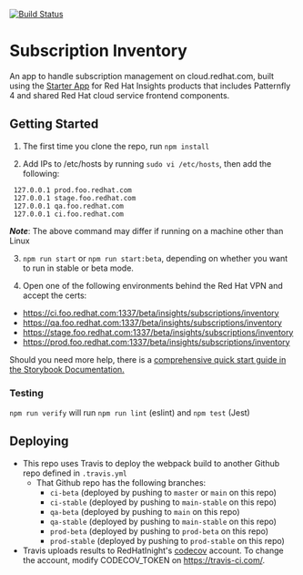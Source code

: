 [![Build Status](https://travis-ci.org/RedHatInsights/frontend-starter-app.svg?branch=master)](https://travis-ci.org/RedHatInsights/frontend-starter-app)

# Subscription Inventory

An app to handle subscription management on cloud.redhat.com, built using the [Starter App](https://github.com/RedHatInsights/frontend-starter-app) for Red Hat Insights products that includes Patternfly 4 and shared Red Hat cloud service frontend components.

## Getting Started

1. The first time you clone the repo, run `npm install`

2. Add IPs to /etc/hosts by running `sudo vi /etc/hosts`, then add the following:

```
 127.0.0.1 prod.foo.redhat.com
 127.0.0.1 stage.foo.redhat.com
 127.0.0.1 qa.foo.redhat.com
 127.0.0.1 ci.foo.redhat.com

```

**_Note_**: The above command may differ if running on a machine other than Linux

3. `npm run start` or `npm run start:beta`, depending on whether you want to run in stable or beta mode.

4. Open one of the following environments behind the Red Hat VPN and accept the certs:

- https://ci.foo.redhat.com:1337/beta/insights/subscriptions/inventory
- https://qa.foo.redhat.com:1337/beta/insights/subscriptions/inventory
- https://stage.foo.redhat.com:1337/beta/insights/subscriptions/inventory
- https://prod.foo.redhat.com:1337/beta/insights/subscriptions/inventory

Should you need more help, there is a [comprehensive quick start guide in the Storybook Documentation.](https://github.com/RedHatInsights/insights-frontend-storybook/blob/master/src/docs/welcome/quickStart/DOC.md)

### Testing

`npm run verify` will run `npm run lint` (eslint) and `npm test` (Jest)

## Deploying

- This repo uses Travis to deploy the webpack build to another Github repo defined in `.travis.yml`
  - That Github repo has the following branches:
    - `ci-beta` (deployed by pushing to `master` or `main` on this repo)
    - `ci-stable` (deployed by pushing to `main-stable` on this repo)
    - `qa-beta` (deployed by pushing to `main` on this repo)
    - `qa-stable` (deployed by pushing to `main-stable` on this repo)
    - `prod-beta` (deployed by pushing to `prod-beta` on this repo)
    - `prod-stable` (deployed by pushing to `prod-stable` on this repo)
- Travis uploads results to RedHatInight's [codecov](https://codecov.io) account. To change the account, modify CODECOV_TOKEN on https://travis-ci.com/.
